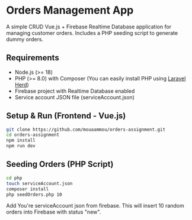 # Orders Management App

A simple CRUD Vue.js + Firebase Realtime Database application for managing customer orders.
Includes a PHP seeding script to generate dummy orders.

## Requirements

- Node.js (>= 18)
- PHP (>= 8.0) with Composer (You can easily install PHP using [Laravel Herd](https://herd.laravel.com/))
- Firebase project with Realtime Database enabled
- Service account JSON file (serviceAccount.json)


## Setup & Run (Frontend - Vue.js)

```bash
git clone https://github.com/mouaammou/orders-assignment.git
cd orders-assignment
npm install
npm run dev
```


## Seeding Orders (PHP Script)

```bash
cd php
touch serviceAccount.json
composer install
php seedOrders.php 10
```

Add You're serviceAccount json from firebase. 
This will insert 10 random orders into Firebase with status "new".
